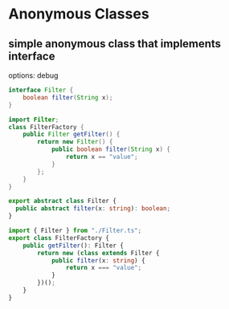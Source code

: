 # Anonymous Classes
## simple anonymous class that implements interface
options: debug
```java
interface Filter {
    boolean filter(String x);
}
```
```java
import Filter;
class FilterFactory {
    public Filter getFilter() {
        return new Filter() {
            public boolean filter(String x) {
                return x == "value";
            }
        };
    }
}
```
```typescript
export abstract class Filter {
  public abstract filter(x: string): boolean;
}
```
```typescript
import { Filter } from "./Filter.ts";
export class FilterFactory {
    public getFilter(): Filter {
        return new (class extends Filter {
            public filter(x: string) {
                return x === "value";
            }
        })();
    }
}
```
